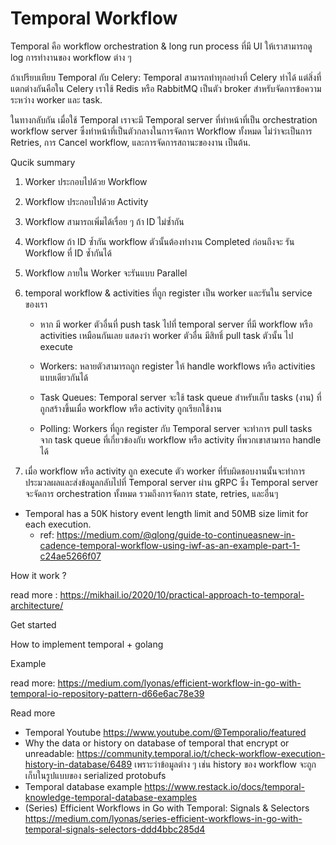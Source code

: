 # Temporal Workflow

Temporal คือ workflow orchestration & long run process ที่มี UI ให้เราสามารถดู log การทำงานของ workflow ต่าง ๆ



ถ้าเปรียบเทียบ Temporal กับ Celery: Temporal สามารถทำทุกอย่างที่ Celery ทำได้ แต่สิ่งที่แตกต่างกันคือใน Celery เราใช้ Redis หรือ RabbitMQ เป็นตัว broker สำหรับจัดการข้อความระหว่าง worker และ task.


ในทางกลับกัน เมื่อใช้ Temporal เราจะมี Temporal server ที่ทำหน้าที่เป็น orchestration workflow server ซึ่งทำหน้าที่เป็นตัวกลางในการจัดการ Workflow ทั้งหมด ไม่ว่าจะเป็นการ Retries, การ Cancel workflow, และการจัดการสถานะของงาน เป็นต้น.


Qucik summary

  1. Worker ประกอบไปด้วย Workflow

  2. Workflow ประกอบไปด้วย Activity

  3. Workflow สามารถเพิ่มได้เรื่อย ๆ ถ้า ID ไม่ซ้ำกัน

  4. Workflow ถ้า ID ซ้ำกัน workflow ตัวนั้นต้องทำงาน Completed ก่อนถึงจะ รัน Workflow ที่ ID ซ้ำกันได้

  5. Workflow ภายใน Worker จะรันแบบ Parallel

  6. temporal workflow & activities ที่ถูก register เป็น worker และรันใน service ของเรา 

      - หาก มี worker ตัวอื่นที่ push task ไปที่ temporal server ที่มี workflow หรือ activities เหมือนกันเลย แสดงว่า worker ตัวอื่น มีสิทธิ์ pull task ตัวนั้น ไป execute

      - Workers: หลายตัวสามารถถูก register ให้ handle workflows หรือ activities แบบเดียวกันได้

      - Task Queues: Temporal server จะใช้ task queue สำหรับเก็บ tasks (งาน) ที่ถูกสร้างขึ้นเมื่อ workflow หรือ activity ถูกเรียกใช้งาน

      - Polling: Workers ที่ถูก register กับ Temporal server จะทำการ pull tasks จาก task queue ที่เกี่ยวข้องกับ workflow หรือ activity ที่พวกเขาสามารถ handle ได้

  7. เมื่อ workflow หรือ activity ถูก execute ตัว worker ที่รับผิดชอบงานนั้นจะทำการประมวลผลและส่งข้อมูลกลับไปที่ Temporal server ผ่าน gRPC ซึ่ง Temporal server จะจัดการ orchestration ทั้งหมด รวมถึงการจัดการ state, retries, และอื่นๆ
   
* Temporal has a 50K history event length limit and 50MB size limit for each execution.
  * ref: https://medium.com/@qlong/guide-to-continueasnew-in-cadence-temporal-workflow-using-iwf-as-an-example-part-1-c24ae5266f07

How it work ?

read more : https://mikhail.io/2020/10/practical-approach-to-temporal-architecture/

Get started 

How to implement temporal + golang


Example

read more: https://medium.com/lyonas/efficient-workflow-in-go-with-temporal-io-repository-pattern-d66e6ac78e39

Read more

* Temporal Youtube
https://www.youtube.com/@Temporalio/featured
* Why the data or history on database of temporal that encrypt or unreadable: https://community.temporal.io/t/check-workflow-execution-history-in-database/6489
เพราะว่าข้อมูลต่าง ๆ เช่น history ของ workflow จะถูกเก็บในรูปแบบของ serialized protobufs 
* Temporal database example
https://www.restack.io/docs/temporal-knowledge-temporal-database-examples
* (Series) Efficient Workflows in Go with Temporal: Signals & Selectors
https://medium.com/lyonas/series-efficient-workflows-in-go-with-temporal-signals-selectors-ddd4bbc285d4

